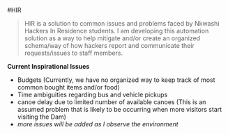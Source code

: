 #HIR 
> HIR is a solution to common issues and problems faced by Nkwashi Hackers In Residence students.
> I am developing this automation solution as a way to help mitigate and/or create an organized schema/way of how hackers report and communicate their requests/issues to staff members.

**Current Inspirational Issues**
- Budgets (Currently, we have no organized way to keep track of most common bought items and/or food)
- Time ambiguities regarding bus and vehicle pickups
- canoe delay due to limited number of available canoes (This is an assumed problem that is likely to be occurring when more visitors start visiting the Dam)
- _more issues will be added as I observe the environment_

